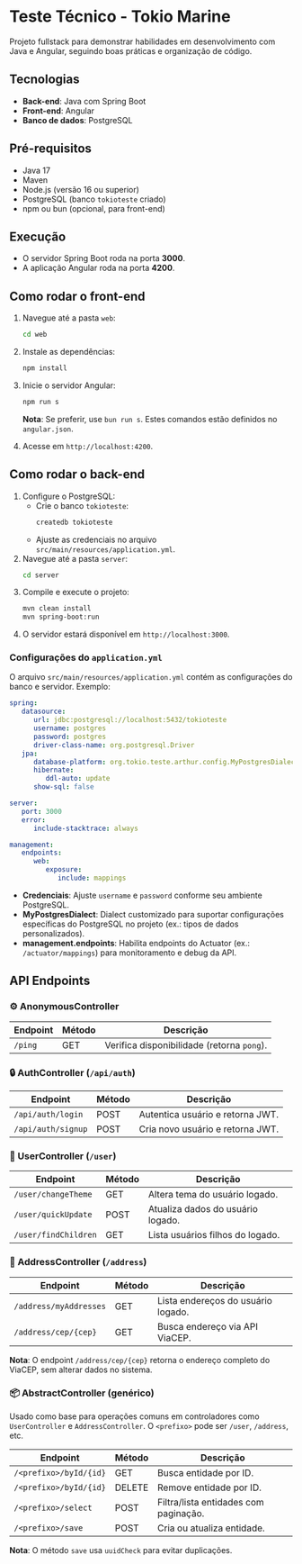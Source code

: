 # Teste Técnico - Tokio Marine

Projeto fullstack para demonstrar habilidades em desenvolvimento com Java e Angular, seguindo boas práticas e organização de código.

## Tecnologias
- **Back-end**: Java com Spring Boot
- **Front-end**: Angular
- **Banco de dados**: PostgreSQL

## Pré-requisitos
- Java 17
- Maven
- Node.js (versão 16 ou superior)
- PostgreSQL (banco `tokioteste` criado)
- npm ou bun (opcional, para front-end)

## Execução
- O servidor Spring Boot roda na porta **3000**.
- A aplicação Angular roda na porta **4200**.

## Como rodar o front-end
1. Navegue até a pasta `web`:
   ```bash
   cd web
   ```
2. Instale as dependências:
   ```bash
   npm install
   ```
3. Inicie o servidor Angular:
   ```bash
   npm run s
   ```
   **Nota**: Se preferir, use `bun run s`. Estes comandos estão definidos no `angular.json`.


4. Acesse em `http://localhost:4200`.

## Como rodar o back-end
1. Configure o PostgreSQL:
    - Crie o banco `tokioteste`:
      ```bash
      createdb tokioteste
      ```
    - Ajuste as credenciais no arquivo `src/main/resources/application.yml`.
2. Navegue até a pasta `server`:
   ```bash
   cd server
   ```
3. Compile e execute o projeto:
   ```bash
   mvn clean install
   mvn spring-boot:run
   ```
4. O servidor estará disponível em `http://localhost:3000`.

### Configurações do `application.yml`
O arquivo `src/main/resources/application.yml` contém as configurações do banco e servidor. Exemplo:

```yaml
spring:
   datasource:
      url: jdbc:postgresql://localhost:5432/tokioteste
      username: postgres
      password: postgres
      driver-class-name: org.postgresql.Driver
   jpa:
      database-platform: org.tokio.teste.arthur.config.MyPostgresDialect
      hibernate:
         ddl-auto: update
      show-sql: false

server:
   port: 3000
   error:
      include-stacktrace: always

management:
   endpoints:
      web:
         exposure:
            include: mappings
```

- **Credenciais**: Ajuste `username` e `password` conforme seu ambiente PostgreSQL.
- **MyPostgresDialect**: Dialect customizado para suportar configurações específicas do PostgreSQL no projeto (ex.: tipos de dados personalizados).
- **management.endpoints**: Habilita endpoints do Actuator (ex.: `/actuator/mappings`) para monitoramento e debug da API.

## API Endpoints

### ⚙️ AnonymousController
| Endpoint         | Método | Descrição                              |
|------------------|--------|----------------------------------------|
| `/ping`          | GET    | Verifica disponibilidade (retorna `pong`). |

### 🔒 AuthController (`/api/auth`)
| Endpoint           | Método | Descrição                              |
|--------------------|--------|----------------------------------------|
| `/api/auth/login`  | POST   | Autentica usuário e retorna JWT.       |
| `/api/auth/signup` | POST   | Cria novo usuário e retorna JWT.       |

### 👤 UserController (`/user`)
| Endpoint                | Método | Descrição                              |
|-------------------------|--------|----------------------------------------|
| `/user/changeTheme`     | GET    | Altera tema do usuário logado.         |
| `/user/quickUpdate`     | POST   | Atualiza dados do usuário logado.      |
| `/user/findChildren`    | GET    | Lista usuários filhos do logado.       |

### 📍 AddressController (`/address`)
| Endpoint                | Método | Descrição                              |
|-------------------------|--------|----------------------------------------|
| `/address/myAddresses`  | GET    | Lista endereços do usuário logado.     |
| `/address/cep/{cep}`    | GET    | Busca endereço via API ViaCEP.         |

**Nota**: O endpoint `/address/cep/{cep}` retorna o endereço completo do ViaCEP, sem alterar dados no sistema.

### 📦 AbstractController (genérico)
Usado como base para operações comuns em controladores como `UserController` e `AddressController`. O `<prefixo>` pode ser `/user`, `/address`, etc.

| Endpoint                | Método | Descrição                              |
|-------------------------|--------|----------------------------------------|
| `/<prefixo>/byId/{id}` | GET    | Busca entidade por ID.                 |
| `/<prefixo>/byId/{id}` | DELETE | Remove entidade por ID.                |
| `/<prefixo>/select`     | POST   | Filtra/lista entidades com paginação.  |
| `/<prefixo>/save`       | POST   | Cria ou atualiza entidade.             |

**Nota**: O método `save` usa `uuidCheck` para evitar duplicações.
